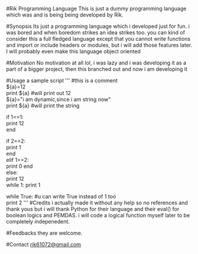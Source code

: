 #Rik Programming Language
This is just a dummy programming language which was and is being being developed by Rik.</br>

#Synopsis
Its just a programming language which i developed just for fun. i was bored and when boredom strikes an idea strikes too. you can kind of consider this a full fledged language except that you cannot write functions and import or include headers or modules, but i will add those features later. I will probably even make this language object oriented

#Motivation
No motivation at all lol, i was lazy and i was developing it as a part of a bigger project, then this branched out and now i am developing it

#Usage
a sample script
'''
 #this is a comment</br>
 ${a}=12</br>
 print ${a} #will print out 12</br>
 ${a}="i am dynamic,since i am string now" </br>
 print ${a} #will print the string
 
 if 1==1:</br>
  print 12</br>
 end
 
 if 2==2:</br>
  print 1</br>
 end</br>
 elif 1==2:</br>
  print 0
 end</br>
 else:</br>
  print 12
  </br>
  while 1:
   print 1
  
  while True: #u can write True instead of 1 too</br>
   print 2
'''
#Credits
i actually made it without any help so no references and thank yous but i will thank Python for their language and their eval() for boolean logics and PEMDAS. i will code a logical function myself later to be completely indepenedent.

#Feedbacks
they are welcome.

#Contact
rik61072@gmail.com
